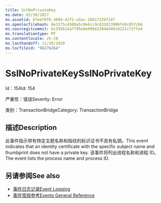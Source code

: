 ```yaml
---
title: SslNoPrivateKey
ms.date: 03/30/2017
ms.assetid: 67eef8f6-360d-42f2-a3ac-2bb17329f247
ms.openlocfilehash: 8e31f5c4588a5c0e6cc9c031813908fe9c85fcb6
ms.sourcegitcommit: bc293b14af795e0e999e3304dd40c0222cf2ffe4
ms.translationtype: MT
ms.contentlocale: zh-CN
ms.lasthandoff: 11/26/2020
ms.locfileid: "96276264"
---
```

# <a name="sslnoprivatekey"></a><span data-ttu-id="941eb-102">SslNoPrivateKey</span><span class="sxs-lookup"><span data-stu-id="941eb-102">SslNoPrivateKey</span></span>

<span data-ttu-id="941eb-103">Id：154</span><span class="sxs-lookup"><span data-stu-id="941eb-103">Id: 154</span></span>  
  
 <span data-ttu-id="941eb-104">严重性：错误</span><span class="sxs-lookup"><span data-stu-id="941eb-104">Severity: Error</span></span>  
  
 <span data-ttu-id="941eb-105">类别：TransactionBridge</span><span class="sxs-lookup"><span data-stu-id="941eb-105">Category: TransactionBridge</span></span>  
  
## <a name="description"></a><span data-ttu-id="941eb-106">描述</span><span class="sxs-lookup"><span data-stu-id="941eb-106">Description</span></span>  

 <span data-ttu-id="941eb-107">此事件指示带有特定主题名称和指纹的标识证书不具有私钥。</span><span class="sxs-lookup"><span data-stu-id="941eb-107">This event indicates that an identity certificate with the specific subject name and thumbprint does not have a private key.</span></span> <span data-ttu-id="941eb-108">该事件将列出进程名称和进程 ID。</span><span class="sxs-lookup"><span data-stu-id="941eb-108">The event lists the process name and process ID.</span></span>  
  
## <a name="see-also"></a><span data-ttu-id="941eb-109">另请参阅</span><span class="sxs-lookup"><span data-stu-id="941eb-109">See also</span></span>

- [<span data-ttu-id="941eb-110">事件日志记录</span><span class="sxs-lookup"><span data-stu-id="941eb-110">Event Logging</span></span>](index.md)
- [<span data-ttu-id="941eb-111">事件常规参考</span><span class="sxs-lookup"><span data-stu-id="941eb-111">Events General Reference</span></span>](events-general-reference.md)
